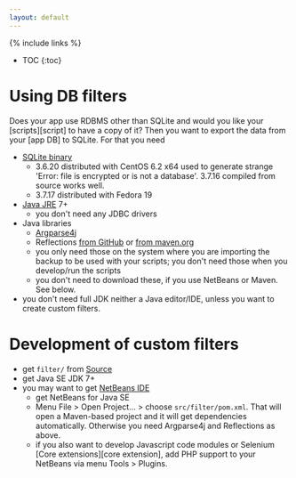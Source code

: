 ```yaml
---
layout: default
---
```

{% include links %}
* TOC
{:toc}

# Using DB filters #
Does your app use RDBMS other than SQLite and would you like your [scripts][script] to have a copy of it? Then you want to export the data from your [app DB] to SQLite. For that you need

  * [SQLite binary](http://www.sqlite.org/download.html)
    * 3.6.20 distributed with CentOS 6.2 x64 used to generate strange 'Error: file is encrypted or is not a database'. 3.7.16 compiled from source works well.
    * 3.7.17 distributed with Fedora 19
  * [Java JRE](http://www.java.com) 7+
    * you don't need any JDBC drivers
  * Java libraries
    * [Argparse4j](http://sourceforge.net/projects/argparse4j/files/latest/download?source=dlp)
    * Reflections [from GitHub](http://github.com/ronmamo/reflections) or [from maven.org](http://repo1.maven.org/maven2/org/reflections/reflections/)
    * you only need those on the system where you are importing the backup to be used with your scripts; you don't need those when you develop/run the scripts
    * you don't need to download these, if you use NetBeans or Maven. See below.
  * you don't need full JDK neither a Java editor/IDE, unless you want to create custom filters.

# Development of custom filters #
  * get `filter/` from [Source](https://github.com/selite/selite)
  * get Java SE JDK 7+
  * you may want to get [NetBeans IDE](http://www.netbeans.org)
    * get NetBeans for Java SE
    * Menu File > Open Project... > choose `src/filter/pom.xml`. That will open a Maven-based project and it will get dependencies automatically. Otherwise you need Argparse4j and Reflections as above.
    * if you also want to develop Javascript code modules or Selenium [Core extensions][core extension], add PHP support to your NetBeans via menu Tools > Plugins.